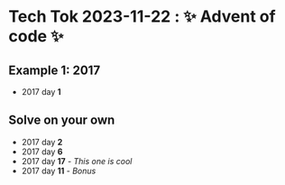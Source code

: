 # Tech Tok 2023-11-22 : ✨ Advent of code ✨

## Example 1: 2017

- 2017 day **1**

## Solve on your own

- 2017 day **2**
- 2017 day **6**
- 2017 day **17** - *This one is cool*
- 2017 day **11** - *Bonus*